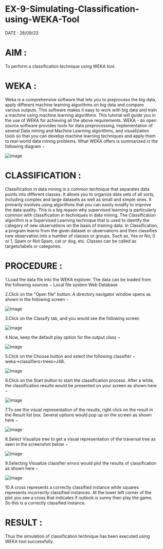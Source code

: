 # EX-9-Simulating-Classification-using-WEKA-Tool
DATE : 28/09/23
# AIM :
To perform a classification technique using WEKA tool.

# WEKA :
Weka is a comprehensive software that lets you to preprocess the big data, apply different machine learning algorithms on big data and compare various outputs. This software makes it easy to work with big data and train a machine using machine learning algorithms. This tutorial will guide you in the use of WEKA for achieving all the above requirements. WEKA - an open source software provides tools for data preprocessing, implementation of several Data mining and Machine Learning algorithms, and visualization tools so that you can develop machine learning techniques and apply them to real-world data mining problems. What WEKA offers is summarized in the following diagram −

![image](https://github.com/Kamali22004796/EX-9-Simulating-Classification-using-WEKA-Tool/assets/120567837/0e1ddd65-8928-4a68-8592-03db8cc75af7)


# CLASSIFICATION :
Classification in data mining is a common technique that separates data points into different classes. It allows you to organize data sets of all sorts, including complex and large datasets as well as small and simple ones. It primarily involves using algorithms that you can easily modify to improve the data quality. This is a big reason why supervised learning is particularly common with classification in techniques in data mining. The Classification algorithm is a Supervised Learning technique that is used to identify the category of new observations on the basis of training data. In Classification, a program learns from the given dataset or observations and then classifies new observation into a number of classes or groups. Such as, Yes or No, 0 or 1, Spam or Not Spam, cat or dog, etc. Classes can be called as targets/labels or categories.
# PROCEDURE :
1.Load the data file into the WEKA explorer. The data can be loaded from the following sources − Local file system Web Database

2.Click on the "Open file" button. A directory navigator window opens as shown in the following screen −

![image](https://github.com/Kamali22004796/EX-9-Simulating-Classification-using-WEKA-Tool/assets/120567837/27c5f20c-97a1-40b4-91cf-9690b24eef93)


3.Click on the Classify tab, and you would see the following screen

![image](https://github.com/Kamali22004796/EX-9-Simulating-Classification-using-WEKA-Tool/assets/120567837/bc80d78a-25f3-468d-92bd-d3ad3a43d557)


4.Now, keep the default play option for the output class −

![image](https://github.com/Kamali22004796/EX-9-Simulating-Classification-using-WEKA-Tool/assets/120567837/0aaaf228-c8a3-4b28-ab2c-c01ec1e73f05)


5.Click on the Choose button and select the following classifier − weka→classifiers>trees>J48.

![image](https://github.com/Kamali22004796/EX-9-Simulating-Classification-using-WEKA-Tool/assets/120567837/e551748c-b1fb-4e5c-a2ff-af3257e9a4bb)


6.Click on the Start button to start the classification process. After a while, the classification results would be presented on your screen as shown here −

![image](https://github.com/Kamali22004796/EX-9-Simulating-Classification-using-WEKA-Tool/assets/120567837/5fc67070-df5d-4e64-b61c-20184410b39f)


7.To see the visual representation of the results, right click on the result in the Result list box. Several options would pop up on the screen as shown here −

![image](https://github.com/Kamali22004796/EX-9-Simulating-Classification-using-WEKA-Tool/assets/120567837/0c85b92f-c528-4533-bd19-1028c238635f)


8.Select Visualize tree to get a visual representation of the traversal tree as seen in the screenshot below −

![image](https://github.com/Kamali22004796/EX-9-Simulating-Classification-using-WEKA-Tool/assets/120567837/429bca60-9ede-417e-b62c-99b256907db0)


9.Selecting Visualize classifier errors would plot the results of classification as shown here −

![image](https://github.com/Kamali22004796/EX-9-Simulating-Classification-using-WEKA-Tool/assets/120567837/1e5e58cb-b8d1-4d49-8cc7-d9f3a3a1d6f8)


10.A cross represents a correctly classified instance while squares represents incorrectly classified instances. At the lower left corner of the plot you see a cross that indicates if outlook is sunny then play the game. So this is a correctly classified instance.

# RESULT :
Thus the simulation of classification technique has been executed using WEKA tool successfully.
